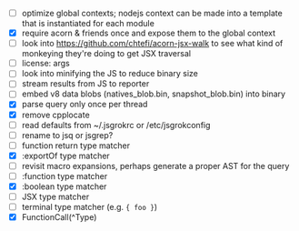 - [ ] optimize global contexts; nodejs context can be made into a template that
  is instantiated for each module
- [x] require acorn & friends once and expose them to the global context
- [ ] look into https://github.com/chtefi/acorn-jsx-walk to see what kind of monkeying they're doing to get JSX traversal
- [ ] license: args
- [ ] look into minifying the JS to reduce binary size
- [ ] stream results from JS to reporter
- [ ] embed v8 data blobs (natives_blob.bin, snapshot_blob.bin) into binary
- [x] parse query only once per thread
- [x] remove cpplocate
- [ ] read defaults from ~/.jsgrokrc or /etc/jsgrokconfig
- [ ] rename to jsq or jsgrep?
- [ ] function return type matcher
- [x] :exportOf type matcher
- [ ] revisit macro expansions, perhaps generate a proper AST for the query
- [ ] :function type matcher
- [x] :boolean type matcher
- [ ] JSX type matcher
- [ ] terminal type matcher (e.g. `{ foo }`)
- [x] FunctionCall(^Type)